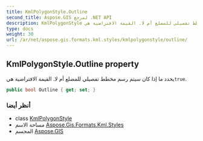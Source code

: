 ```yaml
---
title: KmlPolygonStyle.Outline
second_title: Aspose.GIS لمرجع .NET API
description: KmlPolygonStyle ملكية. يحدد ما إذا كان سيتم رسم مخطط تفصيلي للمضلع أم لا. القيمة الافتراضية هيtrue.
type: docs
weight: 30
url: /ar/net/aspose.gis.formats.kml.styles/kmlpolygonstyle/outline/
---
```

## KmlPolygonStyle.Outline property

يحدد ما إذا كان سيتم رسم مخطط تفصيلي للمضلع أم لا. القيمة الافتراضية هي`true`.

```csharp
public bool Outline { get; set; }
```

### أنظر أيضا

* class [KmlPolygonStyle](../)
* مساحة الاسم [Aspose.Gis.Formats.Kml.Styles](../../kmlpolygonstyle/)
* المجسم [Aspose.GIS](../../../)



